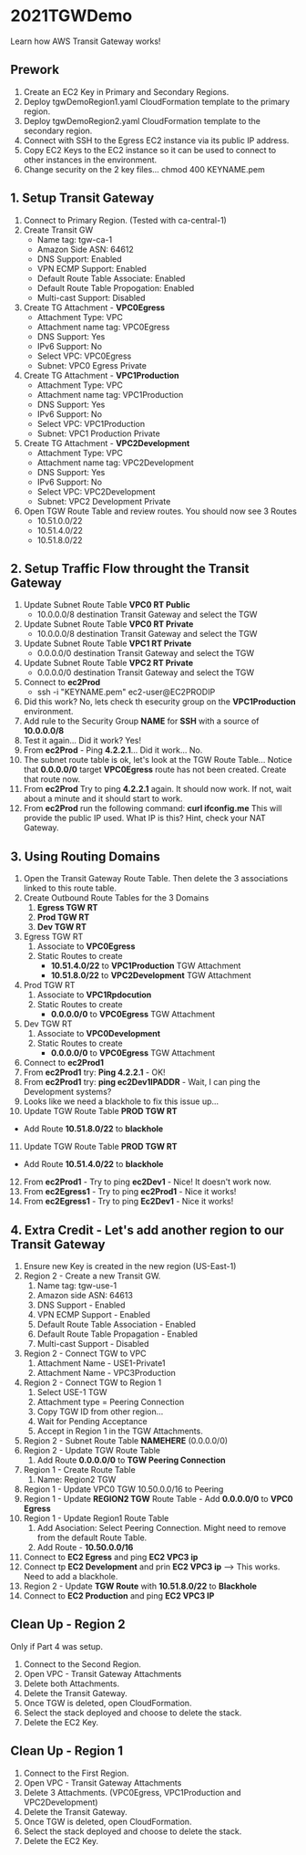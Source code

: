 # 2021TGWDemo
Learn how AWS Transit Gateway works!


## Prework

1. Create an EC2 Key in Primary and Secondary Regions.
2. Deploy tgwDemoRegion1.yaml CloudFormation template to the primary region.
3. Deploy tgwDemoRegion2.yaml CloudFormation template to the secondary region.
4. Connect with SSH to the Egress EC2 instance via its public IP address.
5. Copy EC2 Keys to the EC2 instance so it can be used to connect to other instances in the environment.
6. Change security on the 2 key files...  chmod 400 KEYNAME.pem

## 1. Setup Transit Gateway
1. Connect to Primary Region.  (Tested with ca-central-1)
2. Create Transit GW
   * Name tag: tgw-ca-1
   * Amazon Side ASN: 64612
   * DNS Support: Enabled
   * VPN ECMP Support: Enabled
   * Default Route Table Associate: Enabled
   * Default Route Table Propogation: Enabled
   * Multi-cast Support: Disabled
3. Create TG Attachment - **VPC0Egress**
   * Attachment Type: VPC
   * Attachment name tag: VPC0Egress
   * DNS Support: Yes
   * IPv6 Support: No
   * Select VPC: VPC0Egress
   * Subnet: VPC0 Egress Private
4. Create TG Attachment - **VPC1Production**
   * Attachment Type: VPC
   * Attachment name tag: VPC1Production
   * DNS Support: Yes
   * IPv6 Support: No
   * Select VPC: VPC1Production
   * Subnet: VPC1 Production Private
5. Create TG Attachment - **VPC2Development**
   * Attachment Type: VPC
   * Attachment name tag: VPC2Development
   * DNS Support: Yes
   * IPv6 Support: No
   * Select VPC: VPC2Development
   * Subnet: VPC2 Development Private
6. Open TGW Route Table and review routes.  You should now see 3 Routes
   * 10.51.0.0/22
   * 10.51.4.0/22
   * 10.51.8.0/22

## 2. Setup Traffic Flow throught the Transit Gateway
1. Update Subnet Route Table **VPC0 RT Public**
   * 10.0.0.0/8 destination Transit Gateway and select the TGW
2. Update Subnet Route Table **VPC0 RT Private**
   * 10.0.0.0/8 destination Transit Gateway and select the TGW
3. Update Subnet Route Table **VPC1 RT Private**
   * 0.0.0.0/0 destination Transit Gateway and select the TGW
4. Update Subnet Route Table **VPC2 RT Private**
   * 0.0.0.0/0 destination Transit Gateway and select the TGW
5. Connect to **ec2Prod**
   * ssh -i "KEYNAME.pem" ec2-user@EC2PRODIP
6. Did this work?  No, lets check th esecurity group on the **VPC1Production** environment.
7. Add rule to the Security Group **NAME** for **SSH** with a source of **10.0.0.0/8**
8. Test it again...  Did it work?  Yes!
9. From **ec2Prod** - Ping **4.2.2.1**... Did it work... No.
10. The subnet route table is ok, let's look at the TGW Route Table... Notice that **0.0.0.0/0** target **VPC0Egress** route has not been created.  Create that route now.
11. From **ec2Prod** Try to ping **4.2.2.1** again.  It should now work.  If not, wait about a minute and it should start to work.
12. From **ec2Prod** run the following command:  **curl ifconfig.me**  This will provide the public IP used.  What IP is this?  Hint, check your NAT Gateway.

## 3. Using Routing Domains

1. Open the Transit Gateway Route Table.  Then delete the 3 associations linked to this route table.
2. Create Outbound Route Tables for the 3 Domains
   1. **Egress TGW RT**
   2. **Prod TGW RT**
   3. **Dev TGW RT**
3. Egress TGW RT
   1. Associate to **VPC0Egress**
   2. Static Routes to create
      * **10.51.4.0/22** to **VPC1Production** TGW Attachment
      * **10.51.8.0/22** to **VPC2Development** TGW Attachment
4. Prod TGW RT
   1. Associate to **VPC1Rpdocution**
   2. Static Routes to create
      * **0.0.0.0/0** to **VPC0Egress** TGW Attachment
5. Dev TGW RT
   1. Associate to **VPC0Development**
   2. Static Routes to create
      * **0.0.0.0/0** to **VPC0Egress** TGW Attachment
6. Connect to **ec2Prod1**
7. From **ec2Prod1** try: **Ping 4.2.2.1** - OK!
8. From **ec2Prod1** try: **ping ec2Dev1IPADDR** - Wait, I can ping the Development systems?
9. Looks like we need a blackhole to fix this issue up...
10. Update TGW Route Table **PROD TGW RT**
   * Add Route **10.51.8.0/22** to **blackhole**
11. Update TGW Route Table **PROD TGW RT**
   * Add Route **10.51.4.0/22** to **blackhole**
12. From **ec2Prod1** - Try to ping **ec2Dev1** - Nice!  It doesn't work now.
13. From **ec2Egress1** - Try to ping **ec2Prod1** - Nice it works!
14. From **ec2Egress1** - Try to ping **Ec2Dev1** - Nice it works!

## 4. Extra Credit - Let's add another region to our Transit Gateway

1. Ensure new Key is created in the new region (US-East-1)
2. Region 2 - Create a new Transit GW.
   1. Name tag: tgw-use-1
   2. Amazon side ASN: 64613
   3. DNS Support - Enabled
   4. VPN ECMP Support - Enabled
   5. Default Route Table Association - Enabled
   6. Default Route Table Propagation - Enabled
   7. Multi-cast Support - Disabled
3. Region 2 - Connect TGW to VPC
   1. Attachment Name - USE1-Private1
   2. Attachment Name - VPC3Production
4. Region 2 - Connect TGW to Region 1
   1. Select USE-1 TGW
   2. Attachment type = Peering Connection
   3. Copy TGW ID from other region...
   4. Wait for Pending Acceptance
   5. Accept in Region 1 in the TGW Attachments.
5. Region 2 - Subnet Route Table **NAMEHERE** (0.0.0.0/0)
6. Region 2 - Update TGW Route Table
   1. Add Route **0.0.0.0/0** to **TGW Peering Connection**
12. Region 1 - Create Route Table
    1. Name:	Region2 TGW
13. Region 1 - Update VPC0 TGW 10.50.0.0/16 to Peering
14. Region 1 - Update **REGION2 TGW** Route Table - Add **0.0.0.0/0** to **VPC0 Egress**
15. Region 1 - Update Region1 Route Table
    1. Add Asociation: Select Peering Connection.  Might need to remove from the default Route Table.
    2. Add Route - **10.50.0.0/16**
16. Connect to **EC2 Egress** and ping **EC2 VPC3 ip**
17. Connect tp **EC2 Development** and prin **EC2 VPC3 ip** --> This works.  Need to add a blackhole.
18. Region 2 - Update **TGW Route** with **10.51.8.0/22** to **Blackhole**
19. Connect to **EC2 Production** and ping **EC2 VPC3 IP**


## Clean Up - Region 2
Only if Part 4 was setup.

1. Connect to the Second Region.
2. Open VPC - Transit Gateway Attachments
3. Delete both Attachments.
4. Delete the Transit Gateway.
5. Once TGW is deleted, open CloudFormation.
6. Select the stack deployed and choose to delete the stack.
7. Delete the EC2 Key.

## Clean Up - Region 1

1. Connect to the First Region.
2. Open VPC - Transit Gateway Attachments
3. Delete 3 Attachments. (VPC0Egress, VPC1Production and VPC2Development)
4. Delete the Transit Gateway.
5. Once TGW is deleted, open CloudFormation.
6. Select the stack deployed and choose to delete the stack.
7. Delete the EC2 Key.
